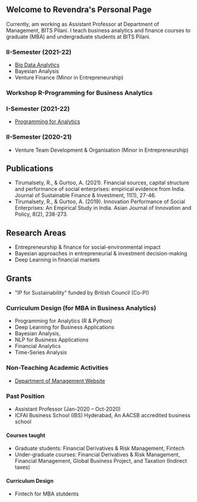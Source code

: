 ## Welcome to Revendra's Personal Page
Currently, am working as Assistant Professor at Department of Management, BITS Pilani. I teach business analytics and finance courses to graduate (MBA) and undergraduate students at BITS Pilani.

### II-Semester (2021-22)
* [Big Data Analytics](https://github.com/revendrat/Big-Data-Analytics)
* Bayesian Analysis
* Venture Finance (Minor in Entrepreneurship)

### Workshop R-Programming for Business Analytics

### I-Semester (2021-22)
* [Programming for Analytics](https://github.com/revendrat/Programming-for-Analytics--MPBA-G507)

### II-Semester (2020-21)
* Venture Team Development & Organisation (Minor in Entrepreneurship)

## Publications
* Tirumalsety, R., & Gurtoo, A. (2021). Financial sources, capital structure and performance of social enterprises: empirical evidence from India. Journal of Sustainable Finance & Investment, 11(1), 27-46.
* Tirumalsety, R., & Gurtoo, A. (2019). Innovation Performance of Social Enterprises: An Empirical Study in India. Asian Journal of Innovation and Policy, 8(2), 238-273.

## Research Areas
* Entrepreneurship & finance for social-environmental impact
* Bayesian approaches in entrepreneurial & investment decision-making
* Deep Learning in financial markets

## Grants
* "IP for Sustainability" funded by British Council (Co-PI)

### Curriculum Design (for MBA in Business Analytics)
* Programming for Analytics (R & Python)
* Deep Learning for Business Applications 
* Bayesian Analysis, 
* NLP for Business Applications
* Financial Analytics 
* Time-Series Analysis

### Non-Teaching Academic Activities
* [Department of Management Website](https://dom.bits-pilani.ac.in/Web%20Team.html)

### Past Position
* Assistant Professor (Jan-2020 – Oct-2020)
* ICFAI Business School (IBS) Hyderabad, An AACSB accredited business school

#### Courses taught
* Graduate students: Financial Derivatives & Risk Management, Fintech
* Under-graduate courses: Financial Derivatives & Risk Management, Financial Management, Global Business Project, and Taxation (Indirect taxes)

#### Curriculum Design
* Fintech for MBA stutdents

